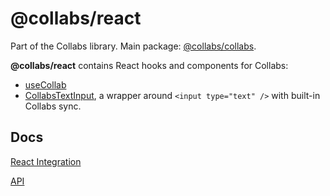 # @collabs/react

Part of the Collabs library. Main package: [@collabs/collabs](https://www.npmjs.com/package/@collabs/collabs).

**@collabs/react** contains React hooks and components for Collabs:

- [useCollab](https://collabs.readthedocs.io/en/latest/api/react/modules.html#useCollab)
- [CollabsTextInput](https://collabs.readthedocs.io/en/latest/api/react/modules.html#CollabsTextInput), a wrapper around `<input type="text" />` with built-in Collabs sync.

## Docs

[React Integration](https://collabs.readthedocs.io/en/latest/guide/react_integration.html)

[API](https://collabs.readthedocs.io/en/latest/api/tab-sync)
